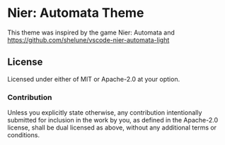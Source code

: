 # Nier: Automata Theme
This theme was inspired by the game Nier: Automata and https://github.com/shelune/vscode-nier-automata-light

## License

Licensed under either of MIT or Apache-2.0 at your option.

### Contribution

Unless you explicitly state otherwise, any contribution intentionally submitted
for inclusion in the work by you, as defined in the Apache-2.0 license, shall be
dual licensed as above, without any additional terms or conditions.